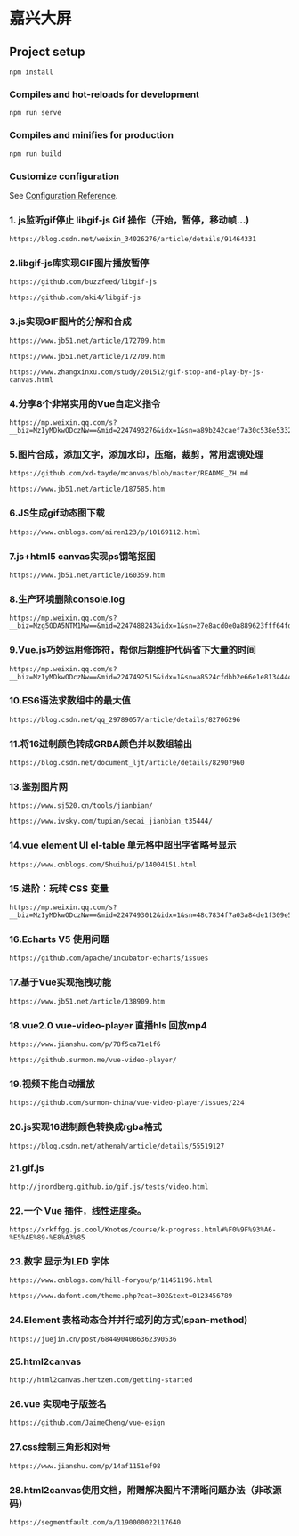 # 嘉兴大屏

## Project setup
```
npm install
```

### Compiles and hot-reloads for development
```
npm run serve
```

### Compiles and minifies for production
```
npm run build
```

### Customize configuration
See [Configuration Reference](https://cli.vuejs.org/config/).

### 1. js监听gif停止 libgif-js Gif 操作（开始，暂停，移动帧...)

```
https://blog.csdn.net/weixin_34026276/article/details/91464331

```

### 2.libgif-js库实现GIF图片播放暂停

```
https://github.com/buzzfeed/libgif-js

```

```
https://github.com/aki4/libgif-js

```

### 3.js实现GIF图片的分解和合成

```
https://www.jb51.net/article/172709.htm

https://www.jb51.net/article/172709.htm

```
```
https://www.zhangxinxu.com/study/201512/gif-stop-and-play-by-js-canvas.html

```

### 4.分享8个非常实用的Vue自定义指令

```
https://mp.weixin.qq.com/s?__biz=MzIyMDkwODczNw==&mid=2247493276&idx=1&sn=a89b242caef7a30c538e533205215871&chksm=97c67b32a0b1f224fa8584df7535a0299e37b8238f73f0626fdd2054644bc2d1e56d9e83e05f&mpshare=1&scene=23&srcid=1220C5cb4TJwRDbr3PJFU3AV&sharer_sharetime=1608432540880&sharer_shareid=3b3342553652b34abdd76a424745b653#rd

```

### 5.图片合成，添加文字，添加水印，压缩，裁剪，常用滤镜处理

```
https://github.com/xd-tayde/mcanvas/blob/master/README_ZH.md

```

```
https://www.jb51.net/article/187585.htm

```

### 6.JS生成gif动态图下载

```
https://www.cnblogs.com/airen123/p/10169112.html

```

### 7.js+html5 canvas实现ps钢笔抠图

```
https://www.jb51.net/article/160359.htm

```

### 8.生产环境删除console.log

```
https://mp.weixin.qq.com/s?__biz=Mzg5ODA5NTM1Mw==&mid=2247488243&idx=1&sn=27e8acd0e0a889623fff64fd116f8f67&chksm=c0669365f7111a7363d378dd3ad1850ff4f449ea0f2a070129fa3d13170d6d2fbe2f6a288715&mpshare=1&scene=23&srcid=1215b9sJhNtuPqQwmCnlcaZh&sharer_sharetime=1607995618023&sharer_shareid=3b3342553652b34abdd76a424745b653#rd

```

### 9.Vue.js巧妙运用修饰符，帮你后期维护代码省下大量的时间

```
https://mp.weixin.qq.com/s?__biz=MzIyMDkwODczNw==&mid=2247492515&idx=1&sn=a8524cfdbb2e66e1e8134444e1f06099&chksm=97c67e0da0b1f71bafe66c8596bf494368422b820abbba5919565020ffd835b2dacfe2deada2&mpshare=1&scene=23&srcid=1215ueMEHa7iUs0K9jXOpr5z&sharer_sharetime=1607980733011&sharer_shareid=3b3342553652b34abdd76a424745b653#rd

```

### 10.ES6语法求数组中的最大值

```
https://blog.csdn.net/qq_29789057/article/details/82706296

```
### 11.将16进制颜色转成GRBA颜色并以数组输出

```
https://blog.csdn.net/document_ljt/article/details/82907960

```
### 13.鉴别图片网

```
https://www.sj520.cn/tools/jianbian/

https://www.ivsky.com/tupian/secai_jianbian_t35444/

```

### 14.vue element UI el-table 单元格中超出字省略号显示

```
https://www.cnblogs.com/5huihui/p/14004151.html

```

### 15.进阶：玩转 CSS 变量

```
https://mp.weixin.qq.com/s?__biz=MzIyMDkwODczNw==&mid=2247493012&idx=1&sn=48c7834f7a03a84de1f309e5e9e27595&chksm=97c6783aa0b1f12c5c8b13d5135602c013fd5be62b055709588689f39d541f8b05e6eee3e2b1&mpshare=1&scene=23&srcid=1208pZ2X1EEuZncvmlhEWFiq&sharer_sharetime=1607402377046&sharer_shareid=3b3342553652b34abdd76a424745b653#rd

```
### 16.Echarts V5 使用问题

```
https://github.com/apache/incubator-echarts/issues

```

### 17.基于Vue实现拖拽功能

```
https://www.jb51.net/article/138909.htm

```

### 18.vue2.0 vue-video-player 直播hls 回放mp4

```
https://www.jianshu.com/p/78f5ca71e1f6

https://github.surmon.me/vue-video-player/

```

### 19.视频不能自动播放

```
https://github.com/surmon-china/vue-video-player/issues/224

```
### 20.js实现16进制颜色转换成rgba格式

```
https://blog.csdn.net/athenah/article/details/55519127

```
### 21.gif.js

```
http://jnordberg.github.io/gif.js/tests/video.html

```

### 22.一个 Vue 插件，线性进度条。

```
https://xrkffgg.js.cool/Knotes/course/k-progress.html#%F0%9F%93%A6-%E5%AE%89-%E8%A3%85

```

### 23.数字 显示为LED 字体

```
https://www.cnblogs.com/hill-foryou/p/11451196.html

https://www.dafont.com/theme.php?cat=302&text=0123456789

```

### 24.Element 表格动态合并并行或列的方式(span-method)

```
https://juejin.cn/post/6844904086362390536

```
### 25.html2canvas

```
http://html2canvas.hertzen.com/getting-started

```

### 26.vue 实现电子版签名

```
https://github.com/JaimeCheng/vue-esign

```

### 27.css绘制三角形和对号

```
https://www.jianshu.com/p/14af1151ef98

```
### 28.html2canvas使用文档，附赠解决图片不清晰问题办法（非改源码）

```
https://segmentfault.com/a/1190000022117640

```